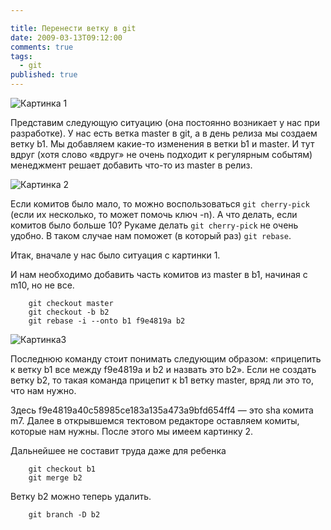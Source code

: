 ```yaml
---

title: Перенести ветку в git
date: 2009-03-13T09:12:00
comments: true
tags:
  - git
published: true
---
```


![Картинка 1](/images/gitk1.png)

Представим следующую ситуацию (она постоянно возникает у нас при разработке). У нас есть ветка master в git, а в день
релиза мы создаем ветку b1. Мы добавляем какие-то изменения в ветки b1 и master. И тут вдруг (хотя слово «вдруг» не
очень подходит к регулярным событям) менеджмент решает добавить что-то из master в релиз.

![Картинка 2](/images/gitk2.png)

Если комитов было мало, то
можно воспользоваться `git cherry-pick` (если их несколько, то может помочь ключ -n). А что делать, если комитов было
больше 10? Рукаме делать `git cherry-pick` не очень удобно. В таком случае нам поможет (в который раз) `git rebase`.


Итак, вначале у нас было ситуация с картинки 1.

И нам необходимо добавить часть комитов из master в b1, начиная с m10, но не все.


```
    git checkout master
    git checkout -b b2
    git rebase -i --onto b1 f9e4819a b2
```

![Картинка3](/images/git3.png)

Последнюю команду стоит понимать следующим образом: «прицепить к ветку b1 все между
f9e4819a и b2 и назвать это b2». Если не создать ветку b2, то такая команда прицепит к
b1 ветку master, вряд ли это то, что нам нужно.

Здесь f9e4819a40c58985ce183a135a473a9bfd654ff4 — это sha комита m7. Далее в открывшемся тектовом редакторе оставляем
комиты, которые нам нужны. После этого мы имеем картинку 2.

Дальнейшее не составит труда даже для ребенка

```
    git checkout b1
    git merge b2
```


Ветку b2 можно теперь удалить.

```
    git branch -D b2
```

